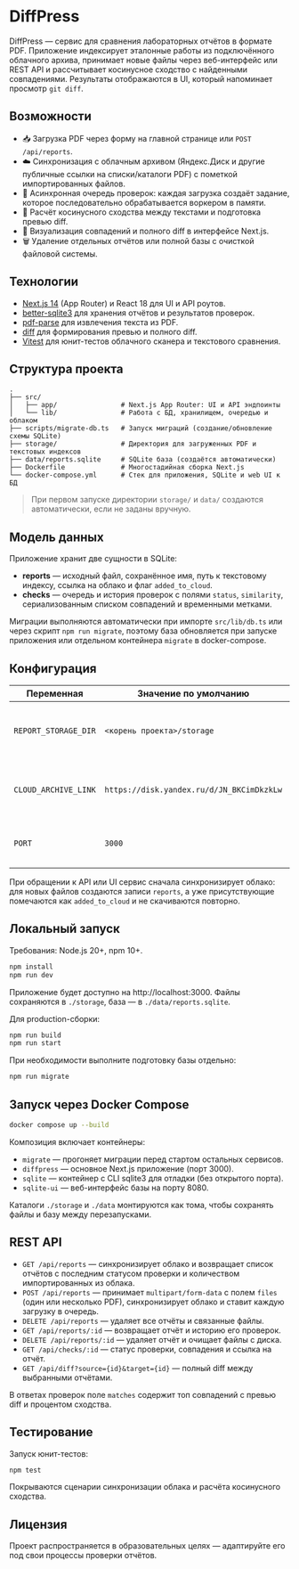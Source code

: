 # DiffPress

DiffPress — сервис для сравнения лабораторных отчётов в формате PDF. Приложение
индексирует эталонные работы из подключённого облачного архива, принимает новые
файлы через веб-интерфейс или REST API и рассчитывает косинусное сходство с
найденными совпадениями. Результаты отображаются в UI, который напоминает
просмотр `git diff`.

## Возможности

- 📥 Загрузка PDF через форму на главной странице или `POST /api/reports`.
- ☁️ Синхронизация с облачным архивом (Яндекс.Диск и другие публичные ссылки на
  списки/каталоги PDF) с пометкой импортированных файлов.
- 🔁 Асинхронная очередь проверок: каждая загрузка создаёт задание, которое
  последовательно обрабатывается воркером в памяти.
- 🧮 Расчёт косинусного сходства между текстами и подготовка превью diff.
- 👀 Визуализация совпадений и полного diff в интерфейсе Next.js.
- 🗑️ Удаление отдельных отчётов или полной базы с очисткой файловой системы.

## Технологии

- [Next.js 14](https://nextjs.org/) (App Router) и React 18 для UI и API роутов.
- [better-sqlite3](https://github.com/WiseLibs/better-sqlite3) для хранения
  отчётов и результатов проверок.
- [pdf-parse](https://github.com/modesty/pdf-parse) для извлечения текста из PDF.
- [diff](https://www.npmjs.com/package/diff) для формирования превью и полного
  diff.
- [Vitest](https://vitest.dev/) для юнит-тестов облачного сканера и текстового
  сравнения.

## Структура проекта

```
.
├── src/
│   ├── app/                # Next.js App Router: UI и API эндпоинты
│   └── lib/                # Работа с БД, хранилищем, очередью и облаком
├── scripts/migrate-db.ts   # Запуск миграций (создание/обновление схемы SQLite)
├── storage/                # Директория для загруженных PDF и текстовых индексов
├── data/reports.sqlite     # SQLite база (создаётся автоматически)
├── Dockerfile              # Многостадийная сборка Next.js
└── docker-compose.yml      # Стек для приложения, SQLite и web UI к БД
```

> При первом запуске директории `storage/` и `data/` создаются автоматически,
> если не заданы вручную.

## Модель данных

Приложение хранит две сущности в SQLite:

- **reports** — исходный файл, сохранённое имя, путь к текстовому индексу,
  ссылка на облако и флаг `added_to_cloud`.
- **checks** — очередь и история проверок с полями `status`, `similarity`,
  сериализованным списком совпадений и временными метками.

Миграции выполняются автоматически при импорте `src/lib/db.ts` или через скрипт
`npm run migrate`, поэтому база обновляется при запуске приложения или отдельном
контейнера `migrate` в docker-compose.

## Конфигурация

| Переменная              | Значение по умолчанию                               | Назначение |
|-------------------------|-----------------------------------------------------|------------|
| `REPORT_STORAGE_DIR`    | `<корень проекта>/storage`                          | Путь к каталогу, где хранятся PDF и текстовые индексы. |
| `CLOUD_ARCHIVE_LINK`    | `https://disk.yandex.ru/d/JN_BKCimDkzkLw`           | Публичная ссылка на облако с эталонными отчётами. |
| `PORT`                  | `3000`                                              | Порт веб-приложения (используется в Docker). |


При обращении к API или UI сервис сначала синхронизирует облако: для новых
файлов создаются записи `reports`, а уже присутствующие помечаются как
`added_to_cloud` и не скачиваются повторно.

## Локальный запуск

Требования: Node.js 20+, npm 10+.

```bash
npm install
npm run dev
```

Приложение будет доступно на http://localhost:3000. Файлы сохраняются в
`./storage`, база — в `./data/reports.sqlite`.

Для production-сборки:

```bash
npm run build
npm run start
```

При необходимости выполните подготовку базы отдельно:

```bash
npm run migrate
```

## Запуск через Docker Compose

```bash
docker compose up --build
```

Композиция включает контейнеры:

- `migrate` — прогоняет миграции перед стартом остальных сервисов.
- `diffpress` — основное Next.js приложение (порт 3000).
- `sqlite` — контейнер с CLI sqlite3 для отладки (без открытого порта).
- `sqlite-ui` — веб-интерфейс базы на порту 8080.

Каталоги `./storage` и `./data` монтируются как тома, чтобы сохранять файлы и
базу между перезапусками.

## REST API

- `GET /api/reports` — синхронизирует облако и возвращает список отчётов с
  последним статусом проверки и количеством импортированных из облака.
- `POST /api/reports` — принимает `multipart/form-data` с полем `files` (один или
  несколько PDF), синхронизирует облако и ставит каждую загрузку в очередь.
- `DELETE /api/reports` — удаляет все отчёты и связанные файлы.
- `GET /api/reports/:id` — возвращает отчёт и историю его проверок.
- `DELETE /api/reports/:id` — удаляет отчёт и очищает файлы с диска.
- `GET /api/checks/:id` — статус проверки, совпадения и ссылка на отчёт.
- `GET /api/diff?source={id}&target={id}` — полный diff между выбранными
  отчётами.

В ответах проверок поле `matches` содержит топ совпадений с превью diff и
процентом сходства.

## Тестирование

Запуск юнит-тестов:

```bash
npm test
```

Покрываются сценарии синхронизации облака и расчёта косинусного сходства.

## Лицензия

Проект распространяется в образовательных целях — адаптируйте его под свои
процессы проверки отчётов.
